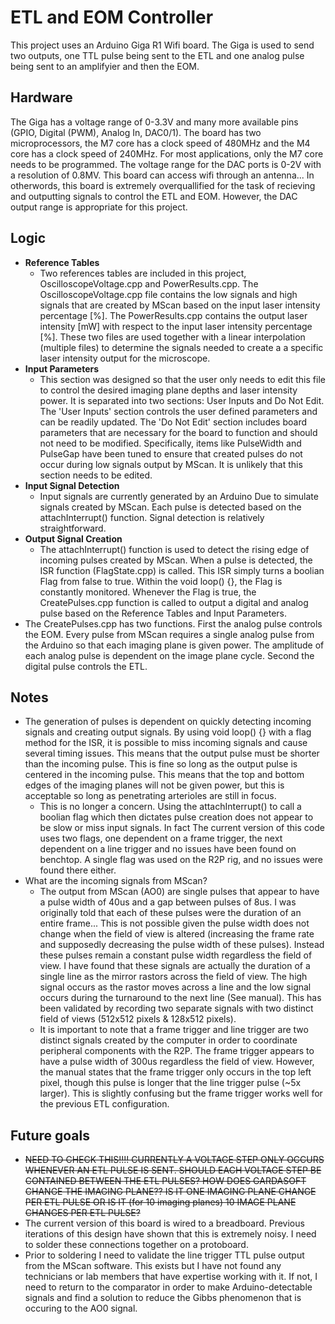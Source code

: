 # ETL and EOM Controller
This project uses an Arduino Giga R1 Wifi board.
The Giga is used to send two outputs, one TTL pulse being sent to the ETL and one analog pulse being sent to an amplifyier and then the EOM.

## Hardware
The Giga has a voltage range of 0-3.3V and many more available pins (GPIO, Digital (PWM), Analog In, DAC0/1). The board has two microprocessors, the M7 core has a clock speed of 480MHz and the M4 core has a clock speed of 240MHz. For most applications, only the M7 core needs to be programmed. The voltage range for the DAC ports is 0-2V with a resolution of 0.8MV. This board can access wifi through an antenna... In otherwords, this board is extremely overquallified for the task of recieving and outputting signals to control the ETL and EOM. However, the DAC output range is appropriate for this project.

## Logic
- **Reference Tables**
  - Two references tables are included in this project, OscilloscopeVoltage.cpp and PowerResults.cpp. The OscilloscopeVoltage.cpp file contains the low signals and high signals that are created by MScan based on the input laser intensity percentage [%]. The PowerResults.cpp contains the output laser intensity [mW] with respect to the input laser intensity percentage [%]. These two files are used together with a linear interpolation (multiple files) to determine the signals needed to create a a specific laser intensity output for the microscope.
- **Input Parameters**
  - This section was designed so that the user only needs to edit this file to control the desired imaging plane depths and laser intensity power. It is separated into two sections: User Inputs and Do Not Edit. The 'User Inputs' section controls the user defined parameters and can be readily updated. The 'Do Not Edit' section includes board parameters that are necessary for the board to function and should not need to be modified. Specifically, items like PulseWidth and PulseGap have been tuned to ensure that created pulses do not occur during low signals output by MScan. It is unlikely that this section needs to be edited.
- **Input Signal Detection**
  - Input signals are currently generated by an Arduino Due to simulate signals created by MScan. Each pulse is detected based on the attachInterrupt() function. Signal detection is relatively straightforward.
- **Output Signal Creation**
  - The attachInterrupt() function is used to detect the rising edge of incoming pulses created by MScan. When a pulse is detected, the ISR function (FlagState.cpp) is called. This ISR simply turns a boolian Flag from false to true. Within the void loop() {}, the Flag is constantly monitored. Whenever the Flag is true, the CreatePulses.cpp function is called to output a digital and analog pulse based on the Reference Tables and Input Parameters.
 - The CreatePulses.cpp has two functions. First the analog pulse controls the EOM. Every pulse from MScan requires a single analog pulse from the Arduino so that each imaging plane is given power. The amplitude of each analog pulse is dependent on the image plane cycle. Second the digital pulse controls the ETL. 
## Notes
- The generation of pulses is dependent on quickly detecting incoming signals and creating output signals. By using void loop() {} with a flag method for the ISR, it is possible to miss incoming signals and cause several timing issues. This means that the output pulse must be shorter than the incoming pulse. This is fine so long as the output pulse is centered in the incoming pulse. This means that the top and bottom edges of the imaging planes will not be given power, but this is acceptable so long as penetrating arterioles are still in focus.
  - This is no longer a concern. Using the attachInterrupt() to call a boolian flag which then dictates pulse creation does not appear to be slow or miss input signals. In fact The current version of this code uses two flags, one dependent on a frame trigger, the next dependent on a line trigger and no issues have been found on benchtop. A single flag was used on the R2P rig, and no issues were found there either.
- What are the incoming signals from MScan?
  - The output from MScan (AO0) are single pulses that appear to have a pulse width of 40us and a gap between pulses of 8us. I was originally told that each of these pulses were the duration of an entire frame... This is not possible given the pulse width does not change when the field of view is altered (increasing the frame rate and supposedly decreasing the pulse width of these pulses). Instead these pulses remain a constant pulse width regardless the field of view. I have found that these signals are actually the duration of a single line as the mirror rastors across the field of view. The high signal occurs as the rastor moves across a line and the low signal occurs during the turnaround to the next line (See manual). This has been validated by recording two separate signals with two distinct field of views (512x512 pixels & 128x512 pixels).
  - It is important to note that a frame trigger and line trigger are two distinct signals created by the computer in order to coordinate peripheral components with the R2P. The frame trigger appears to have a pulse width of 300us regardless the field of view. However, the manual states that the frame trigger only occurs in the top left pixel, though this pulse is longer that the line trigger pulse (~5x larger). This is slightly confusing but the frame trigger works well for the previous ETL configuration.

## Future goals
- ~~NEED TO CHECK THIS!!!!
CURRENTLY A VOLTAGE STEP ONLY OCCURS WHENEVER AN ETL PULSE IS SENT. SHOULD EACH VOLTAGE STEP BE CONTAINED BETWEEN THE ETL PULSES? HOW DOES GARDASOFT CHANGE THE IMAGING PLANE?? IS IT ONE IMAGING PLANE CHANGE PER ETL PULSE OR IS IT (for 10 imaging planes) 10 IMAGE PLANE CHANGES PER ETL PULSE?~~
- The current version of this board is wired to a breadboard. Previous iterations of this design have shown that this is extremely noisy. I need to solder these connections together on a protoboard.
- Prior to soldering I need to validate the line trigger TTL pulse output from the MScan software. This exists but I have not found any technicians or lab members that have expertise working with it. If not, I need to return to the comparator in order to make Arduino-detectable signals and find a solution to reduce the Gibbs phenomenon that is occuring to the AO0 signal.